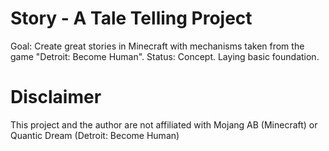 # Story - A Tale Telling Project
Goal: Create great stories in Minecraft with mechanisms taken from the game "Detroit: Become Human".
Status: Concept. Laying basic foundation.

# Disclaimer
This project and the author are not affiliated with Mojang AB (Minecraft) or Quantic Dream (Detroit: Become Human)
